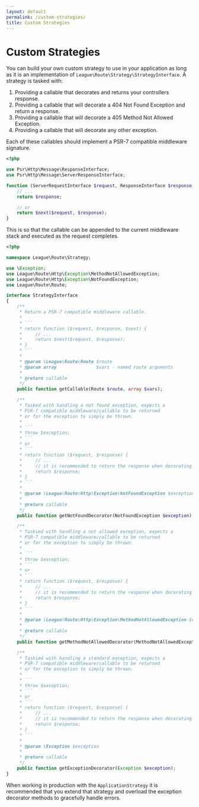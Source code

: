 ```yaml
---
layout: default
permalink: /custom-strategies/
title: Custom Strategies
---
```


# Custom Strategies

You can build your own custom strategy to use in your application as long as it is an implementation of `League\Route\Strategy\StrategyInterface`. A strategy is tasked with:

1. Providing a callable that decorates and returns your controllers response.
2. Providing a callable that will decorate a 404 Not Found Exception and return a response.
3. Providing a callable that will decorate a 405 Method Not Allowed Exception.
4. Providing a callable that will decorate any other exception.

Each of these callables should implement a PSR-7 compatible middleware signature.

~~~php
<?php

use Psr\Http\Message\ResponseInterface;
use Psr\Http\Message\ServerResponseInterface;

function (ServerRequestInterface $request, ResponseInterface $response, callable $next) {
    // ...
    return $response;

    // or
    return $next($request, $response);
}
~~~

This is so that the callable can be appended to the current middleware stack and executed as the request completes.

~~~php
<?php

namespace League\Route\Strategy;

use \Exception;
use League\Route\Http\Exception\MethodNotAllowedException;
use League\Route\Http\Exception\NotFoundException;
use League\Route\Route;

interface StrategyInterface
{
    /**
     * Return a PSR-7 compatible middleware callable.
     *
     * ```
     * return function ($request, $response, $next) {
     *     // ...
     *     return $next($request, $response);
     * }
     * ```
     *
     * @param \League\Route\Route $route
     * @param array               $vars - named route arguments
     *
     * @return callable
     */
    public function getCallable(Route $route, array $vars);

    /**
     * Tasked with handling a not found exception, expects a
     * PSR-7 compatible middleware/callable to be returned
     * or for the exception to simply be thrown.
     *
     * ```
     * throw $exception;
     * ```
     * or
     * ```
     * return function ($request, $response) {
     *     // ...
     *     // it is recommended to return the response when decorating an exception
     *     return $response;
     * }
     * ```
     *
     * @param \League\Route\Http\Exception\NotFoundException $exception
     *
     * @return callable
     */
    public function getNotFoundDecorator(NotFoundException $exception);

    /**
     * Taskied with handling a not allowed exception, expects a
     * PSR-7 compatible middleware/callable to be returned
     * or for the exception to simply be thrown.
     *
     * ```
     * throw $exception;
     * ```
     * or
     * ```
     * return function ($request, $response) {
     *     // ...
     *     // it is recommended to return the response when decorating an exception
     *     return $response;
     * }
     * ```
     *
     * @param \League\Route\Http\Exception\MethodNotAllowedException $exception
     *
     * @return callable
     */
    public function getMethodNotAllowedDecorator(MethodNotAllowedException $exception);

    /**
     * Taskied with handling a standard exception, expects a
     * PSR-7 compatible middleware/callable to be returned
     * or for the exception to simply be thrown.
     *
     * ```
     * throw $exception;
     * ```
     * or
     * ```
     * return function ($request, $response) {
     *     // ...
     *     // it is recommended to return the response when decorating an exception
     *     return $response;
     * }
     * ```
     *
     * @param \Exception $exception
     *
     * @return callable
     */
    public function getExceptionDecorator(Exception $exception);
}
~~~

When working in production with the `ApplicationStrategy` it is recommended that you extend that strategy and overload the exception decorator methods to gracefully handle errors.
